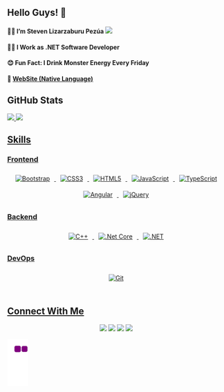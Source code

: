 ## Hello Guys! 👋

#### 🙎‍♂️ I’m Steven Lizarzaburu Pezúa <img height="20px" src="https://user-images.githubusercontent.com/89370556/156010551-ff090246-f738-4a04-b229-7385e6e3f457.png"/>

#### 👨‍💻 I Work as .NET Software Developer

#### 😊 Fun Fact: I Drink Monster Energy Every Friday

#### 👀 <a href="https://bit.ly/3vejbw6" target="_blank" >WebSite (Native Language)</a>

## GitHub Stats

<div align="left">
  <a href="https://github.com/stevenlizarzaburupezua">
  <img height="155em" src="https://github-readme-stats.vercel.app/api?username=stevenlizarzaburupezua&hide=contribs,prs"/>
  <img height="155em" src="https://github-readme-stats.vercel.app/api/top-langs/?username=stevenlizarzaburupezua&layout=compact"/>
</div>
 
## Skills
  
### Frontend  
<div align="center">  
<img style="margin: 10px" src="https://profilinator.rishav.dev/skills-assets/bootstrap-plain.svg" alt="Bootstrap" height="50" />  
<img style="margin: 10px" src="https://profilinator.rishav.dev/skills-assets/css3-original-wordmark.svg" alt="CSS3" height="50" />  
<img style="margin: 10px" src="https://profilinator.rishav.dev/skills-assets/html5-original-wordmark.svg" alt="HTML5" height="50" />  
<img style="margin: 10px" src="https://profilinator.rishav.dev/skills-assets/javascript-original.svg" alt="JavaScript" height="50" />  
<img style="margin: 10px" src="https://profilinator.rishav.dev/skills-assets/typescript-original.svg" alt="TypeScript" height="50" />  
<img style="margin: 10px" src="https://profilinator.rishav.dev/skills-assets/angularjs-original.svg" alt="Angular" height="50" />  
<img style="margin: 10px" src="https://profilinator.rishav.dev/skills-assets/jquery.png" alt="jQuery" height="50" />  
</div>

</td><td valign="top" width="33%">



### Backend  
<div align="center">  
<img style="margin: 10px" src="https://profilinator.rishav.dev/skills-assets/cplusplus-original.svg" alt="C++" height="50" />  
<img style="margin: 10px" src="https://profilinator.rishav.dev/skills-assets/dotnetcore.png" alt=".Net Core" height="50" />  
<img style="margin: 10px" src="https://profilinator.rishav.dev/skills-assets/dot-net-original-wordmark.svg" alt=".NET" height="50" />  
</div>

</td><td valign="top" width="33%">



### DevOps  
<div align="center">  
<img style="margin: 10px" src="https://profilinator.rishav.dev/skills-assets/git-scm-icon.svg" alt="Git" height="50" />  
</div>

</td></tr></table>  

<br/>  
 
 ## Connect With Me


<div align="center" > 
  
<a href="https://www.youtube.com/channel/UCcCrw26bci6jOU7p1FYoAew" target="_blank"><img src="https://img.shields.io/badge/YouTube-FF0000?style=for-the-badge&logo=youtube&logoColor=white" target="_blank"></a>
<a href="https://www.linkedin.com/in/stevenlizarzaburupezua/" target="_blank"><img src="https://img.shields.io/badge/-LinkedIn-%230077B5?style=for-the-badge&logo=linkedin&logoColor=white" target="_blank"></a> 
<a href="https://twitter.com/StevenLPezua" target="_blank"><img src="https://img.shields.io/badge/Twitter-1DA1F2?style=for-the-badge&logo=twitter&logoColor=white" target="_blank"></a> 
  <a href="https://www.instagram.com/steven_lizarzaburu_pezua/" target="_blank"><img src="https://img.shields.io/badge/Instagram-E4405F?style=for-the-badge&logo=instagram&logoColor=white" target="_blank"></a> 
 
</div>

**![snake gif](https://github.com/stevenlizarzaburupezua/stevenlizarzaburupezua/blob/output/github-contribution-grid-snake.gif)**
